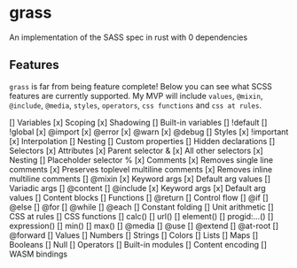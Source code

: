 # grass

An implementation of the SASS spec in rust with 0 dependencies

## Features

`grass` is far from being feature complete! Below you can see what SCSS features are currently supported.
My MVP will include `values`, `@mixin`, `@include`, `@media`, `styles`, `operators`, `css functions` and `css at rules`.

[] Variables
    [x] Scoping
    [x] Shadowing
    [] Built-in variables
    [] !default
    [] !global
[x] @import
[x] @error
[x] @warn
[x] @debug
[] Styles
    [x] !important
    [x] Interpolation
    [] Nesting
    [] Custom properties
    [] Hidden declarations
[] Selectors
    [x] Attributes
    [x] Parent selector &
    [x] All other selectors
    [x] Nesting
    [] Placeholder selector %
[x] Comments
    [x] Removes single line comments
    [x] Preserves toplevel multiline comments
    [x] Removes inline multiline comments
[] @mixin
    [x] Keyword args
    [x] Default arg values
    [] Variadic args
    [] @content
[] @include
    [x] Keyword args
    [x] Default arg values
    [] Content blocks
[] Functions
    [] @return
[] Control flow
    [] @if
    [] @else
    [] @for
    [] @while
    [] @each
[] Constant folding
[] Unit arithmetic
[] CSS at rules
[] CSS functions
    [] calc()
    [] url()
    [] element()
    [] progid:...()
    [] expression()
    [] min()
    [] max()
[] @media
[] @use
[] @extend
[] @at-root
[] @forward
[] Values
    [] Numbers
    [] Strings
    [] Colors
    [] Lists
    [] Maps
    [] Booleans
    [] Null
[] Operators
[] Built-in modules
[] Content encoding
[] WASM bindings
